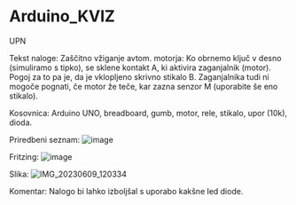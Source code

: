 # Arduino_KVIZ
UPN

Tekst naloge:
Zaščitno vžiganje avtom. motorja: Ko obrnemo ključ v desno (simuliramo s tipko), se sklene kontakt A, ki aktivira zaganjalnik (motor). Pogoj za to pa je, da je vklopljeno skrivno stikalo B. Zaganjalnika tudi ni mogoče pognati, če motor že teče, kar zazna senzor M (uporabite še eno stikalo).

Kosovnica:
Arduino UNO, breadboard, gumb, motor, rele, stikalo, upor (10k), dioda.

Priredbeni seznam:
![image](https://github.com/ZigaHrastelj/Arduino_KVIZ/assets/100279251/ab16049a-c4d7-4af6-ab48-48f9ecb379e8)

Fritzing:
![image](https://github.com/ZigaHrastelj/Arduino_KVIZ/assets/100279251/c000b6c7-66e4-4278-89c5-de51e9bd7a58)

Slika:
![IMG_20230609_120334](https://github.com/ZigaHrastelj/Arduino_KVIZ/assets/100279251/f7192cf2-3c22-4558-9795-ba0d9d7c9c0a)

Komentar:
Nalogo bi lahko izboljšal s uporabo kakšne led diode.
